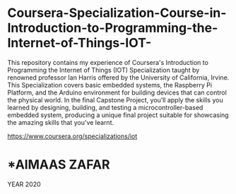 # Coursera-Specialization-Course-in-Introduction-to-Programming-the-Internet-of-Things-IOT-


This repository contains my experience of Coursera's Introduction to Programming the Internet of Things (IOT) Specialization taught by renowned professor Ian Harris offered by the University of California, Irvine.
This Specialization covers basic embedded systems, the Raspberry Pi Platform, and the Arduino environment for building devices that can control the physical world. In the final Capstone Project, you’ll apply the skills you learned by designing, building, and testing a microcontroller-based embedded system, producing a unique final project suitable for showcasing the amazing skills that you've learnt.

https://www.coursera.org/specializations/iot


#  *AlMAAS ZAFAR   
YEAR 2020
